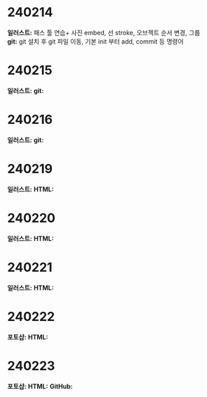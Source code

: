 # 240214
**일러스트:**
패스 툴 연습+ 사진 embed, 선 stroke, 오브젝트 순서 변경, 그룹  
**git:**
git 설치 후 git 파일 이동, 기본 init 부터 add, commit 등 명령어

# 240215
**일러스트:**
**git:**

# 240216
**일러스트:**
**git:**

# 240219
**일러스트:**
**HTML:**

# 240220
**일러스트:**
**HTML:**

# 240221
**일러스트:**
**HTML:**

# 240222
**포토샵:**
**HTML:**

# 240223
**포토샵:**
**HTML:**
**GitHub:**
